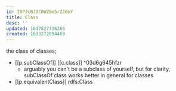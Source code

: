 ```yaml
---
id: I0PJcBJ9C0WZ0m5rZ20oY
title: Class
desc: ''
updated: 1647827736366
created: 1633272094469
---
```




the class of classes; 

- [[p.subClassOf]] [[c.class]]  ^03d6g645hfzr
  - arguably you can't be a subclass of yourself, but for clarity, subClassOf class works better in general for classes
- [[p.equivalentClass]] rdfs:Class 
